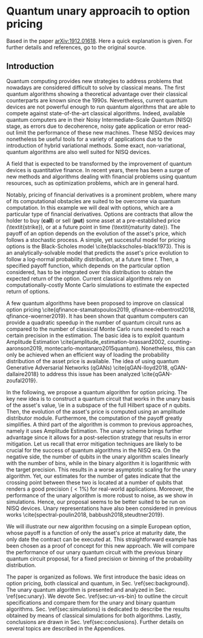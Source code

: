 # Quantum unary approacih to option pricing

Based in the paper [arXiv:1912.01618](https://arxiv.org/abs/1912.01618). Here a quick explanation is given.
For further details and references, go to the original source.

## Introduction

Quantum computing provides new strategies to address problems that nowadays are considered difficult to solve by 
classical means. The first quantum algorithms showing a theoretical advantage over their classical counterparts are 
known since the 1990s.
Nevertheless, current quantum devices are not powerful enough to run quantum algorithms that are able to compete against
state-of-the-art classical algorithms. Indeed, available quantum computers are in their Noisy Intermediate-Scale 
Quantum (NISQ) stage, as errors due to decoherence, noisy gate application or error read-out limit the performance of 
these new machines. These NISQ devices may nonetheless be useful tools for a variety of applications due to the 
introduction of hybrid variational methods. Some exact, non-variational, quantum algorithms are also well suited for NISQ devices. 

A field that is expected to be transformed by the improvement of quantum devices is quantitative finance. In recent 
years, there has been a surge of new methods and algorithms dealing with financial problems using quantum resources, 
such as optimization problems, which are in general hard.

Notably, pricing of financial derivatives is a prominent problem, where many of its computational obstacles are suited 
to be overcome via quantum computation. In this example we will deal with options, which are a particular type of 
financial derivatives. Options are contracts that allow the holder to buy (__call__) or sell (__put__) some asset at a pre-established price (\textit{strike}), or at a future point in time (\textit{maturity date}). The payoff of an option depends on the evolution of the asset's price, which follows a stochastic process. A simple, yet successful model for pricing options is the Black-Scholes model \cite{blackscholes-black1973}. This is an analytically-solvable model that predicts the asset's price evolution to follow a log-normal probability distribution, at a future time $t$. Then, a specified payoff function, which depends on the particular option considered, has to be integrated over this distribution to obtain the expected return of the option. Current classical algorithms rely on computationally-costly Monte Carlo simulations to estimate the expected return of options.

A few quantum algorithms have been proposed to improve on classical option pricing \cite{qfinance-stamatopoulos2019, qfinance-rebentrost2018, qfinance-woerner2019}. It has been shown that quantum computers can provide a quadratic speedup in the number of quantum circuit runs as compared to the number of classical Monte Carlo runs needed to reach a certain precision in the estimation. The basic idea is to exploit quantum Amplitude Estimation \cite{amplitude_estimation-brassard2002, counting-aaronson2019, montecarlo-montanaro2015quantum}. Nonetheless, this can only be achieved when an efficient way of loading the probability distribution of the asset price is available. The idea of using quantum Generative Adversarial Networks (qGANs) \cite{qGAN-lloyd2018, qGAN-dallaire2018} to address this issue has been analyzed \cite{qGAN-zoufal2019}.

In the following, we propose a quantum algorithm for option pricing. The key new idea is to construct a quantum circuit that works in the unary basis of the asset's value, \ie in a subspace of the full Hilbert space of $n$ qubits. Then, the evolution of the asset's price is computed using an amplitude distributor module. Furthermore, the computation of the payoff greatly simplifies. A third part of the algorithm is common to previous approaches, namely it uses Amplitude Estimation. The unary scheme brings further advantage since it allows for a post-selection strategy that results in error mitigation. Let us recall that error mitigation techniques are likely to be crucial for the success of quantum algorithms in the NISQ era. On the negative side, the number of qubits in the unary algorithm scales linearly with the number of bins, while in the binary algorithm it is logarithmic with the target precision. This results in a worse asymptotic scaling for the unary algorithm. Yet, our estimates for the number of gates indicate that the crossing point between these two is located at a number of qubits that renders a good precision ($< 1\%$) for real-world applications. Moreover, the performance of the unary algorithm is more robust to noise, as we show in simulations. Hence, our proposal seems to be better suited to be run on NISQ devices. Unary representations have also been considered in previous works \cite{spectral-poulin2018, babbush2018,steudtner2019}.

We will illustrate our new algorithm focusing on a simple European option, whose payoff is a function of only the asset's price at maturity date, the only date the contract can be executed at. This straightforward example has been chosen as a proof of concept for this new approach. We will compare the performance of our unary quantum circuit with the previous binary quantum circuit proposal, for a fixed precision or binning of the probability distribution.

The paper is organized as follows. We first introduce the basic ideas on option pricing, both classical and quantum, in Sec. \ref{sec:background}. The unary quantum algorithm is presented and analyzed in Sec. \ref{sec:unary}. We devote Sec. \ref{sec:un-vs-bin} to outline the circuit specifications and compare them for the unary and binary quantum algorithms. Sec. \ref{sec:simulations} is dedicated to describe the results obtained by means of classical simulations for both algorithms. Lastly, conclusions are drawn in Sec. \ref{sec:conclusions}. Further details on several topics are described in the Appendices.